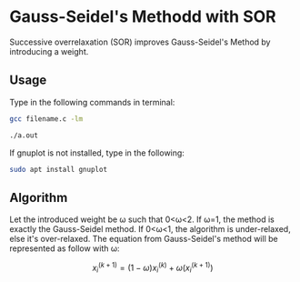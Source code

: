 # Gauss-Seidel's Methodd with SOR
Successive overrelaxation (SOR) improves Gauss-Seidel's Method by introducing a weight.

## Usage
Type in the following commands in terminal:
```bash
gcc filename.c -lm
```
```bash
./a.out
```
If gnuplot is not installed, type in the following:
```bash
sudo apt install gnuplot
```

## Algorithm
Let the introduced weight be ω such that 0<ω<2. If ω=1, the method is exactly the Gauss-Seidel method. If 0<ω<1, the algorithm is under-relaxed, else it's over-relaxed. The equation from Gauss-Seidel's method will be represented as follow with ω:

$$ {x_{i}}^(k+1) = (1-ω){x_{i}}^(k) + ω({x_{i}}^(k+1)) $$
